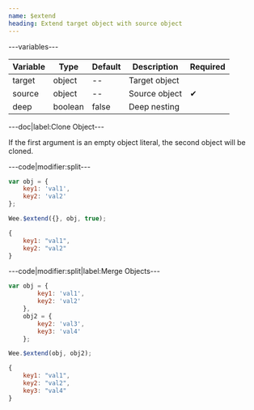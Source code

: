 ```yaml
---
name: $extend
heading: Extend target object with source object
---
```


---variables---

| Variable | Type | Default | Description | Required |
| -- | -- | -- | -- | -- |
| target | object | -- | Target object ||
| source | object | -- | Source object | ✔ |
| deep | boolean | false | Deep nesting ||

---doc|label:Clone Object---

If the first argument is an empty object literal, the second object will be cloned.

---code|modifier:split---

```javascript
var obj = {
	key1: 'val1',
	key2: 'val2'
};

Wee.$extend({}, obj, true);
```

```javascript
{
	key1: "val1",
	key2: "val2"
}
```

---code|modifier:split|label:Merge Objects---

```javascript
var obj = {
		key1: 'val1',
		key2: 'val2'
	},
	obj2 = {
		key2: 'val3',
		key3: 'val4'
	};

Wee.$extend(obj, obj2);
```

```javascript
{
	key1: "val1",
	key2: "val2",
	key3: "val4"
}
```